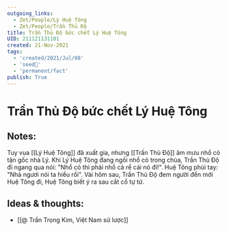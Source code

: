 ```yaml
---
outgoing_links:
  - Zet/People/Lý Huệ Tông
  - Zet/People/Trần Thủ Độ
title: Trần Thủ Độ bức chết Lý Huệ Tông
UID: 211121131101
created: 21-Nov-2021
tags:
  - 'created/2021/Jul/08'
  - 'seed🥜'
  - 'permanent/fact'
publish: True
---
```

# Trần Thủ Độ bức chết Lý Huệ Tông

## Notes:
Tuy vua [[Lý Huệ Tông]] đã xuất gia, nhưng [[Trần Thủ Độ]] âm mưu nhổ cỏ tận gốc nhà Lý. Khi Lý Huệ Tông đang ngồi nhổ cỏ trong chùa, Trần Thủ Độ đi ngang qua nói: "Nhổ cỏ thì phải nhổ cả rể cái nó đi!". Huệ Tông phủi tay: "Nhà ngươi nói ta hiểu rồi". Vài hôm sau, Trần Thủ Độ đem người đến mới Huệ Tông đi, Huệ Tông biết ý ra sau cắt cổ tự tử.

## Ideas & thoughts:
- [[@ Trần Trọng Kim, Việt Nam sử lược]]

